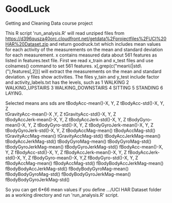 GoodLuck
========

Getting and Cleaning Data course project

This R script 'run_analysis.R' will read unziped files from
https://d396qusza40orc.cloudfront.net/getdata%2Fprojectfiles%2FUCI%20HAR%20Dataset.zip 
and return goodruck.txt which includes mean values for each activity of the measurements on the mean and standard deviation for each measurement.
x contains measured data about 561 features as listed in features.text file. 
First we read x_train and x_test files and use colnames() command to set 561 features.
x[,grep(c("mean\\(|std\\("),features[,2])] will extract the measurements on the mean and standard deviation.
y files show activities. The files y_tain and y_test include factor and activity_labels.txt has the levels, such as 
1 WALKING
2 WALKING_UPSTAIRS
3 WALKING_DOWNSTAIRS
4 SITTING
5 STANDING
6 LAYING.

Selected means ans sds are
tBodyAcc-mean()-X, Y, Z           tBodyAcc-std()-X, Y, Z            
tGravityAcc-mean()-X ,Y, Z        tGravityAcc-std()-X, Y, Z         
tBodyAccJerk-mean()-X, Y, Z       tBodyAccJerk-std()-X, Y, Z
tBodyGyro-mean()-X, Y, Z          tBodyGyro-std()-X, Y, Z
tBodyGyroJerk-mean()-X, Y, Z      tBodyGyroJerk-std()-X, Y, Z
tBodyAccMag-mean()                tBodyAccMag-std()          
tGravityAccMag-mean()             tGravityAccMag-std()
tBodyAccJerkMag-mean()            tBodyAccJerkMag-std()
tBodyGyroMag-mean()               tBodyGyroMag-std()
tBodyGyroJerkMag-mean()           tBodyGyroJerkMag-std()
fBodyAcc-mean()-X, Y, Z           fBodyAcc-std()-X, Y, Z
fBodyAccJerk-mean()-X, Y, Z       fBodyAccJerk-std()-X, Y, Z
fBodyGyro-mean()-X, Y,Z           fBodyGyro-std()-X, Y, Z
fBodyAccMag-mean()                fBodyAccMag-std()
fBodyBodyAccJerkMag-mean()        fBodyBodyAccJerkMag-std()
fBodyBodyGyroMag-mean()           fBodyBodyGyroMag-std()
fBodyBodyGyroJerkMag-mean()       fBodyBodyGyroJerkMag-std()

So you can get 6*66 mean values if you define .../UCI HAR Dataset folder as a working directory and run 'run_analysis.R' script.
